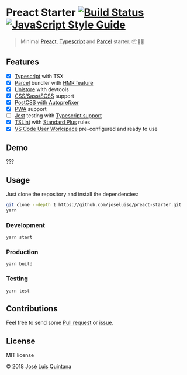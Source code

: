 # Preact Starter [![Build Status](https://travis-ci.org/joseluisq/preact-starter.svg?branch=master)](https://travis-ci.org/joseluisq/preact-starter) [![JavaScript Style Guide](https://img.shields.io/badge/code_style-standard-brightgreen.svg)](https://standardjs.com)

> Minimal [Preact](https://preactjs.com), [Typescript](https://www.typescriptlang.org/) and [Parcel](https://en.parceljs.org) starter. :package::rocket::tada:

## Features

- [x] [Typescript](https://www.typescriptlang.org/) with TSX
- [x] [Parcel](https://github.com/parcel-bundler/parcel) bundler with [HMR feature](https://parceljs.org/hmr.html)
- [x] [Unistore](https://github.com/developit/unistore) with devtools
- [x] [CSS/Sass/SCSS](https://github.com/sass/node-sass) support
- [x] [PostCSS with Autoprefixer](https://github.com/postcss/autoprefixer)
- [x] [PWA](https://developers.google.com/web/progressive-web-apps/) support
- [ ] [Jest](http://jestjs.io/) testing with [Typescript support](https://github.com/kulshekhar/ts-jest)
- [x] [TSLint](https://github.com/palantir/tslint) with [Standard Plus](https://github.com/joseluisq/tslint-config-standard-plus) rules
- [x] [VS Code User Workspace](https://code.visualstudio.com/docs/getstarted/settings) pre-configured and ready to use

## Demo
???

## Usage

Just clone the repository and install the dependencies:

```sh
git clone --depth 1 https://github.com/joseluisq/preact-starter.git
yarn
```

### Development

```
yarn start
```

### Production

```
yarn build
```

### Testing

```
yarn test
```

## Contributions

Feel free to send some [Pull request](https://github.com/joseluisq/preact-starter/pulls) or [issue](https://github.com/joseluisq/preact-starter/issues).

## License
MIT license

© 2018 [José Luis Quintana](http://git.io/joseluisq)
